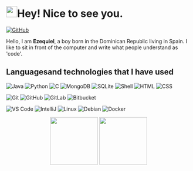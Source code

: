 <h1><img src="https://emojis.slackmojis.com/emojis/images/1600706728/10521/meow_code.gif?1600706728" width="30"/><b>Hey! Nice to see you.</b></h1>

[![GitHub](https://img.shields.io/badge/Github-100000?style=for-the-badge&logo=github&logoColor=white)](https://github.com/dezequiel)

Hello, I am **Ezequiel**, a boy born in the Dominican Republic living in Spain. I like to sit in front of the computer and write what people understand as 'code'.

## **Languages ​​and technologies that I have used**


![Java](https://img.shields.io/badge/Java-orange?style=flat-square&logo=java)
![Python](https://img.shields.io/badge/-Python-3776AB?style=flat-square&logo=Python&logoColor=white)
![C](https://img.shields.io/badge/-%20Language-%2300599C.svg?style=flat-square&logo=c&logoColor=white)
![MongoDB](https://img.shields.io/badge/-MongoDB-13aa52?style=flat-square&logo=mongodb&logoColor=white)
![SQLite](https://img.shields.io/badge/SQLite-%2307405e.svg?style=flat-square&logo=SQLite&logoColor=white)
![Shell](https://img.shields.io/badge/-Shell-181717?style=flat-square&logo=PowerShell&logoColor=white)
![HTML](https://img.shields.io/badge/-HTML5-E34F26?style=flat-square&logo=HTML5&logoColor=white)
![CSS](https://img.shields.io/badge/-CSS3-1572B6?style=flat-square&logo=CSS3&logoColor=white)


![Git](https://img.shields.io/badge/-Git-F44D27?style=flat-square&logo=Git&logoColor=white)
![GitHub](https://img.shields.io/badge/-Github-181717?style=flat-square&logo=github)
![GitLab](https://img.shields.io/badge/GitLab-%23181717.svg?style=flat-square&logo=gitlab&logoColor=white)
![Bitbucket](https://img.shields.io/badge/BitBucket-%230047B3.svg?style=flat-square&logo=BitBucket&logoColor=white)

![VS Code](https://img.shields.io/badge/-VS%20Code-007ACC?style=flat-square&logo=visual-studio-code)
![IntelliJ](https://img.shields.io/badge/-IntelliJ%20IDEA-black?style=flat-square&logo=jetbrains)
![Linux](https://img.shields.io/badge/Linux-FCC624?style=flat-square&logo=linux&logoColor=black)
![Debian](https://img.shields.io/badge/-Debian-A80030?style=flat-square&logo=Debian&logoColor=white)
![Docker](https://img.shields.io/badge/-Docker-46a2f1?style=flat-square&logo=docker&logoColor=white)

<p align="center">
<img height="130em" src="https://github-readme-stats.vercel.app/api/top-langs/?username=dezequiel&theme=shades-of-purple&langs_count=2">
 <img height="130em" src="https://github-readme-stats.vercel.app/api?username=dezequiel&theme=shades-of-purple&show_icons=true&count_private=true&hide=prs,issues">

</p>

